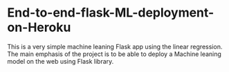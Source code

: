 # End-to-end-flask-ML-deployment-on-Heroku

This is a very simple machine leaning Flask app using the linear regression. The main emphasis of the project is to be able to deploy a Machine leaning model on the web using Flask library. 
